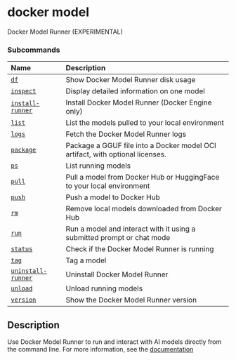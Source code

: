 # docker model

<!---MARKER_GEN_START-->
Docker Model Runner (EXPERIMENTAL)

### Subcommands

| Name                                            | Description                                                                   |
|:------------------------------------------------|:------------------------------------------------------------------------------|
| [`df`](model_df.md)                             | Show Docker Model Runner disk usage                                           |
| [`inspect`](model_inspect.md)                   | Display detailed information on one model                                     |
| [`install-runner`](model_install-runner.md)     | Install Docker Model Runner (Docker Engine only)                              |
| [`list`](model_list.md)                         | List the models pulled to your local environment                              |
| [`logs`](model_logs.md)                         | Fetch the Docker Model Runner logs                                            |
| [`package`](model_package.md)                   | Package a GGUF file into a Docker model OCI artifact, with optional licenses. |
| [`ps`](model_ps.md)                             | List running models                                                           |
| [`pull`](model_pull.md)                         | Pull a model from Docker Hub or HuggingFace to your local environment         |
| [`push`](model_push.md)                         | Push a model to Docker Hub                                                    |
| [`rm`](model_rm.md)                             | Remove local models downloaded from Docker Hub                                |
| [`run`](model_run.md)                           | Run a model and interact with it using a submitted prompt or chat mode        |
| [`status`](model_status.md)                     | Check if the Docker Model Runner is running                                   |
| [`tag`](model_tag.md)                           | Tag a model                                                                   |
| [`uninstall-runner`](model_uninstall-runner.md) | Uninstall Docker Model Runner                                                 |
| [`unload`](model_unload.md)                     | Unload running models                                                         |
| [`version`](model_version.md)                   | Show the Docker Model Runner version                                          |



<!---MARKER_GEN_END-->

## Description

Use Docker Model Runner to run and interact with AI models directly from the command line.
For more information, see the [documentation](https://docs.docker.com/ai/model-runner/)
